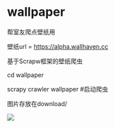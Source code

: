 # wallpaper
帮室友爬点壁纸用

壁纸url = https://alpha.wallhaven.cc

基于Scrapw框架的壁纸爬虫

cd wallpaper

scrapy crawler wallpaper #启动爬虫

图片存放在download/

![](https://github.com/Dingdingf/wallpaper/download/152365.jpg)
